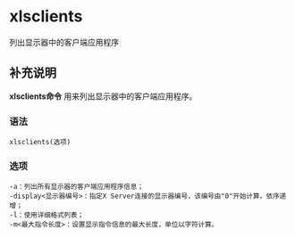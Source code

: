 xlsclients
===

列出显示器中的客户端应用程序

## 补充说明

**xlsclients命令** 用来列出显示器中的客户端应用程序。

###  语法

```
xlsclients(选项)
```

###  选项

```
-a：列出所有显示器的客户端应用程序信息；
-display<显示器编号>：指定X Server连接的显示器编号，该编号由"0"开始计算，依序递增；
-l：使用详细格式列表；
-m<最大指令长度>：设置显示指令信息的最大长度，单位以字符计算。
```


<!-- Linux命令行搜索引擎：https://jaywcjlove.github.io/linux-command/ -->